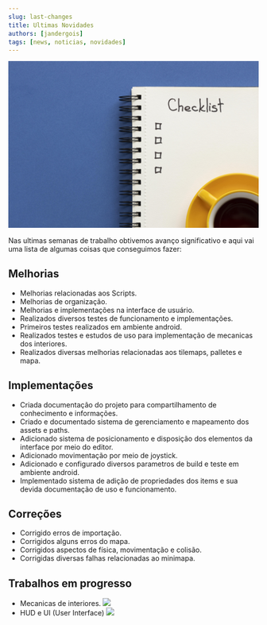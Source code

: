 ```yaml
---
slug: last-changes
title: Ultimas Novidades
authors: [jandergois]
tags: [news, noticias, novidades]
---
```


![Docusaurus Plushie](./checklist.jpg)

Nas ultimas semanas de trabalho obtivemos avanço significativo e aqui vai uma lista de algumas coisas que conseguimos fazer:

## Melhorias
- Melhorias relacionadas aos Scripts.
- Melhorias de organização.
- Melhorias e implementações na interface de usuário.
- Realizados diversos testes de funcionamento e implementações.
- Primeiros testes realizados em ambiente android.
- Realizados testes e estudos de uso para implementação de mecanicas dos interiores.
- Realizados diversas melhorias relacionadas aos tilemaps, palletes e mapa.

## Implementações
- Criada documentação do projeto para compartilhamento de conhecimento e informações.
- Criado e documentado sistema de gerenciamento e mapeamento dos assets e paths.
- Adicionado sistema de posicionamento e disposição dos elementos da interface por meio do editor.
- Adicionado movimentação por meio de joystick.
- Adicionado e configurado diversos parametros de build e teste em ambiente android.
- Implementado sistema de adição de propriedades dos items e sua devida documentação de uso e funcionamento.

## Correções
- Corrigido erros de importação.
- Corrigidos alguns erros do mapa.
- Corrigidos aspectos de física, movimentação e colisão.
- Corrigidas diversas falhas relacionadas ao minimapa.

## Trabalhos em progresso
- Mecanicas de interiores. ![](https://progress-bar.dev/28/)
- HUD e UI (User Interface) ![](https://progress-bar.dev/69/)
